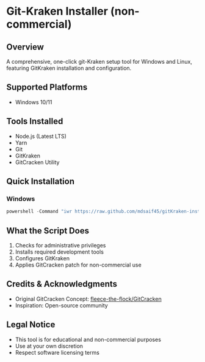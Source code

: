 # Git-Kraken Installer (non-commercial)

## Overview
A comprehensive, one-click git-Kraken setup tool for Windows and Linux, featuring GitKraken installation and configuration.

## Supported Platforms
- Windows 10/11

## Tools Installed
- Node.js (Latest LTS)
- Yarn
- Git
- GitKraken
- GitCracken Utility

## Quick Installation

### Windows
```powershell
powershell -Command "iwr https://raw.github.com/mdsaif45/gitKraken-installer/main/windows/gitkraken_setup.bat -OutFile gitkraken_setup.bat; .\gitkraken_setup.bat"
```

## What the Script Does
1. Checks for administrative privileges
2. Installs required development tools
3. Configures GitKraken
4. Applies GitCracken patch for non-commercial use

## Credits & Acknowledgments
- Original GitCracken Concept: [fleece-the-flock/GitCracken](https://github.com/fleece-the-flock/GitCracken)
- Inspiration: Open-source community

## Legal Notice
- This tool is for educational and non-commercial purposes
- Use at your own discretion
- Respect software licensing terms
